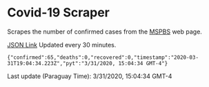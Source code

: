 # Covid-19 Scraper

Scrapes the number of confirmed cases from the [MSPBS](https://www.mspbs.gov.py/covid-19.php) web page.

[JSON Link](https://jmayalag.github.io/covid19-scrape/cases.json)
Updated every 30 minutes.
```
{"confirmed":65,"deaths":0,"recovered":0,"timestamp":"2020-03-31T19:04:34.223Z","pyt":"3/31/2020, 15:04:34 GMT-4"}
```
Last update (Paraguay Time): 3/31/2020, 15:04:34 GMT-4